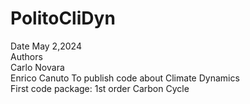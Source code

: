 # PolitoCliDyn  
Date May 2,2024  
Authors  
Carlo Novara  
Enrico Canuto 
To publish code about Climate Dynamics   
First code package: 1st order Carbon Cycle   
